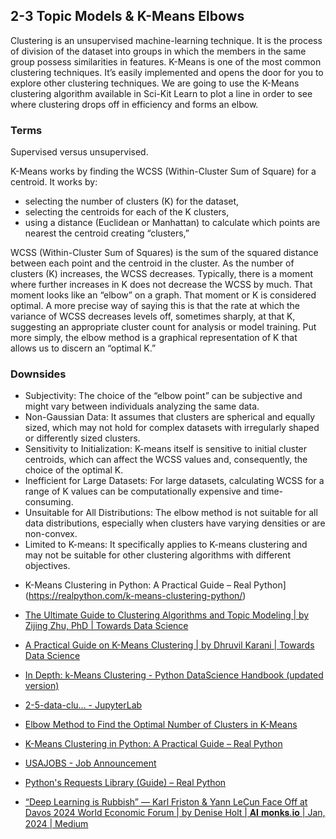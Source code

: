 ## 2-3 Topic Models & K-Means Elbows

Clustering is an unsupervised machine-learning technique. It is the process of division of the dataset into groups in which the members in the same group possess similarities in features. K-Means is one of the most common clustering techniques. It’s easily implemented and opens the door for you to explore other clustering techniques. We are going to use the K-Means clustering algorithm available in Sci-Kit Learn to plot a line in order to see where clustering drops off in efficiency and forms an elbow.

### Terms

Supervised versus unsupervised. 

K-Means works by finding the WCSS (Within-Cluster Sum of Square) for a centroid. It works by:

- selecting the number of clusters (K) for the dataset,
- selecting the centroids for each of the K clusters,
- using a distance (Euclidean or Manhattan) to calculate which points are nearest the centroid creating “clusters,”

WCSS (Within-Cluster Sum of Squares) is the sum of the squared distance between each point and the centroid in the cluster. As the number of clusters (K) increases, the WCSS decreases. Typically, there is a moment where further increases in K does not decrease the WCSS by much. That moment looks like an “elbow” on a graph. That moment or K is considered optimal. A more precise way of saying this is that the rate at which the variance of WCSS decreases levels off, sometimes sharply, at that K, suggesting an appropriate cluster count for analysis or model training. Put more simply, the elbow method is a graphical representation of K that allows us to discern an “optimal K.”

### Downsides

- Subjectivity: The choice of the “elbow point” can be subjective and might vary between individuals analyzing the same data.
- Non-Gaussian Data: It assumes that clusters are spherical and equally sized, which may not hold for complex datasets with irregularly shaped or differently sized clusters.
- Sensitivity to Initialization: K-means itself is sensitive to initial cluster centroids, which can affect the WCSS values and, consequently, the choice of the optimal K.
- Inefficient for Large Datasets: For large datasets, calculating WCSS for a range of K values can be computationally expensive and time-consuming.
- Unsuitable for All Distributions: The elbow method is not suitable for all data distributions, especially when clusters have varying densities or are non-convex.
- Limited to K-means: It specifically applies to K-means clustering and may not be suitable for other clustering algorithms with different objectives.



* K-Means Clustering in Python: A Practical Guide – Real Python](https://realpython.com/k-means-clustering-python/)
* [The Ultimate Guide to Clustering Algorithms and Topic Modeling | by Zijing Zhu, PhD | Towards Data Science](https://towardsdatascience.com/wthe-ultimate-guide-to-clustering-algorithms-and-topic-modeling-4f7757c115)
* [A Practical Guide on K-Means Clustering | by Dhruvil Karani | Towards Data Science](https://towardsdatascience.com/a-practical-guide-on-k-means-clustering-ca3bef3c853d)
* [In Depth: k-Means Clustering - Python DataScience Handbook (updated version)](https://marcelmaatkamp.github.io/PythonDataScienceHandbook/notebooks/05.11-K-Means/#k-means-algorithm-expectationmaximization)
* [2-5-data-clu… - JupyterLab](http://localhost:8888/lab/tree/Developer/text-as-data/notebooks/2-5-data-clustering.ipynb)

* [Elbow Method to Find the Optimal Number of Clusters in K-Means](https://www.analyticsvidhya.com/blog/2021/01/in-depth-intuition-of-k-means-clustering-algorithm-in-machine-learning/)
* [K-Means Clustering in Python: A Practical Guide – Real Python](https://realpython.com/k-means-clustering-python/)
* [USAJOBS - Job Announcement](https://www.usajobs.gov/job/778460800?share=linkedin)
* [Python's Requests Library (Guide) – Real Python](https://realpython.com/python-requests/?utm\_source=notification\_summary&utm\_medium=email&utm\_campaign=2024-03-05)
* [“Deep Learning is Rubbish” — Karl Friston & Yann LeCun Face Off at Davos 2024 World Economic Forum | by Denise Holt | 𝐀𝐈 𝐦𝐨𝐧𝐤𝐬.𝐢𝐨 | Jan, 2024 | Medium](https://medium.com/aimonks/deep-learning-is-rubbish-karl-friston-yann-lecun-face-off-at-davos-2024-world-economic-forum-494e82089d22)
